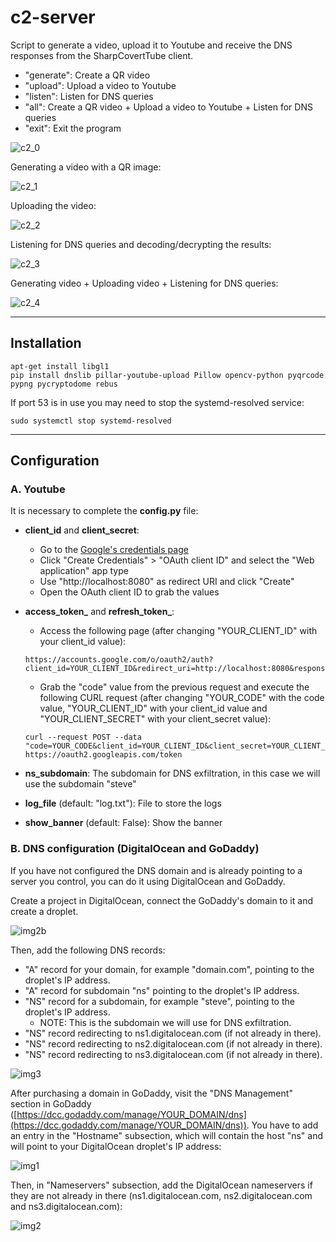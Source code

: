 # c2-server

Script to generate a video, upload it to Youtube and receive the DNS responses from the SharpCovertTube client.

 - "generate": Create a QR video
 - "upload": Upload a video to Youtube
 - "listen": Listen for DNS queries
 - "all": Create a QR video + Upload a video to Youtube + Listen for DNS queries
 - "exit": Exit the program

![c2_0](https://raw.githubusercontent.com/ricardojoserf/ricardojoserf.github.io/master/images/sharpcoverttube/c2_0.png)

Generating a video with a QR image:

![c2_1](https://raw.githubusercontent.com/ricardojoserf/ricardojoserf.github.io/master/images/sharpcoverttube/c2_1.png)

Uploading the video:

![c2_2](https://raw.githubusercontent.com/ricardojoserf/ricardojoserf.github.io/master/images/sharpcoverttube/c2_2.png)

Listening for DNS queries and decoding/decrypting the results:

![c2_3](https://raw.githubusercontent.com/ricardojoserf/ricardojoserf.github.io/master/images/sharpcoverttube/c2_3.png)

Generating video + Uploading video + Listening for DNS queries:

![c2_4](https://raw.githubusercontent.com/ricardojoserf/ricardojoserf.github.io/master/images/sharpcoverttube/c2_4.png)

--------------------------

## Installation

```
apt-get install libgl1
pip install dnslib pillar-youtube-upload Pillow opencv-python pyqrcode pypng pycryptodome rebus
```

If port 53 is in use you may need to stop the systemd-resolved service:

```
sudo systemctl stop systemd-resolved
```

--------------------------

## Configuration

### A. Youtube 

It is necessary to complete the **config.py** file:

- **client_id** and **client_secret**:
     - Go to the [Google's credentials page](https://console.cloud.google.com/apis/credentials)
     - Click "Create Credentials" > "OAuth client ID" and select the "Web application" app type
     - Use "http://localhost:8080" as redirect URI and click "Create"
     - Open the OAuth client ID to grab the values
       
- **access_token_** and **refresh_token_**:
     - Access the following page (after changing "YOUR_CLIENT_ID" with your client_id value):
     
      https://accounts.google.com/o/oauth2/auth?client_id=YOUR_CLIENT_ID&redirect_uri=http://localhost:8080&response_type=code&scope=https://www.googleapis.com/auth/youtube.upload&access_type=offline
  
     - Grab the "code" value from the previous request and execute the following CURL request (after changing "YOUR_CODE" with the code value, "YOUR_CLIENT_ID" with your client_id value and "YOUR_CLIENT_SECRET" with your client_secret value):
 
      curl --request POST --data "code=YOUR_CODE&client_id=YOUR_CLIENT_ID&client_secret=YOUR_CLIENT_SECRET&redirect_uri=http://localhost:8080&grant_type=authorization_code" https://oauth2.googleapis.com/token

- **ns_subdomain**: The subdomain for DNS exfiltration, in this case we will use the subdomain "steve"
- **log_file** (default: "log.txt"): File to store the logs
- **show_banner** (default: False): Show the banner


### B. DNS configuration (DigitalOcean and GoDaddy)

If you have not configured the DNS domain and is already pointing to a server you control, you can do it using DigitalOcean and GoDaddy.

Create a project in DigitalOcean, connect the GoDaddy's domain to it and create a droplet.

![img2b](https://raw.githubusercontent.com/ricardojoserf/ricardojoserf.github.io/master/images/dns-exfiltration/Screenshot_2b.png)

Then, add the following DNS records:

- "A" record for your domain, for example "domain.com", pointing to the droplet's IP address.
- "A" record for subdomain "ns" pointing to the droplet's IP address.
- "NS" record for a subdomain, for example "steve", pointing to the droplet's IP address.
   - NOTE: This is the subdomain we will use for DNS exfiltration.
- "NS" record redirecting to ns1.digitalocean.com (if not already in there).
- "NS" record redirecting to ns2.digitalocean.com (if not already in there).
- "NS" record redirecting to ns3.digitalocean.com (if not already in there).

![img3](https://raw.githubusercontent.com/ricardojoserf/ricardojoserf.github.io/master/images/dns-exfiltration/Screenshot_3.png)

After purchasing a domain in GoDaddy, visit the "DNS Management" section in GoDaddy ([https://dcc.godaddy.com/manage/YOUR_DOMAIN/dns](https://dcc.godaddy.com/manage/YOUR_DOMAIN/dns)). You have to add an entry in the "Hostname" subsection, which will contain the host "ns" and will point to your DigitalOcean droplet's IP address:

![img1](https://raw.githubusercontent.com/ricardojoserf/ricardojoserf.github.io/master/images/dns-exfiltration/Screenshot_1.png)

Then, in "Nameservers" subsection, add the DigitalOcean nameservers if they are not already in there (ns1.digitalocean.com, ns2.digitalocean.com and ns3.digitalocean.com):

![img2](https://raw.githubusercontent.com/ricardojoserf/ricardojoserf.github.io/master/images/dns-exfiltration/Screenshot_2.png)

